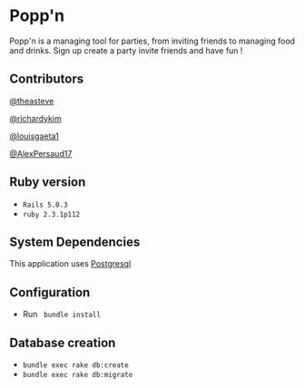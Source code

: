 # Popp'n

Popp'n is a managing tool for parties, from inviting friends to managing food
and drinks. Sign up create a party invite friends and have fun !  

## Contributors
[@theasteve](https://github.com/theasteve)

[@richardykim](https://github.com/richardykim)

[@louisgaeta1](https://github.com/louisgaeta1)

[@AlexPersaud17](https://github.com/AlexPersaud17)

## Ruby version
* ```Rails 5.0.3```
* ```ruby 2.3.1p112```

## System Dependencies
This application uses [Postgresql](https://www.postgresql.org/)

## Configuration

* Run ``` bundle install```

## Database creation

* ```bundle exec rake db:create```
* ```bundle exec rake db:migrate```
